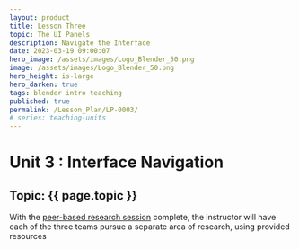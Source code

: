 ```yaml
---
layout: product
title: Lesson Three
topic: The UI Panels
description: Navigate the Interface 
date: 2023-03-19 09:00:07
hero_image: /assets/images/Logo_Blender_50.png
image: /assets/images/Logo_Blender_50.png
hero_height: is-large
hero_darken: true
tags: blender intro teaching
published: true
permalink: /Lesson_Plan/LP-0003/
# series: teaching-units
---
```


# Unit 3 : Interface Navigation 

## Topic: {{ page.topic }}

With the <a href=" /Lesson_Plan/LP-0002/">peer-based research session</a> complete, the instructor will have each of the three teams pursue a separate area of research, using provided resources

<script src="https://gist.github.com/urbanistica/b51a550381d3609f06576b3d9770203c.js"></script>



